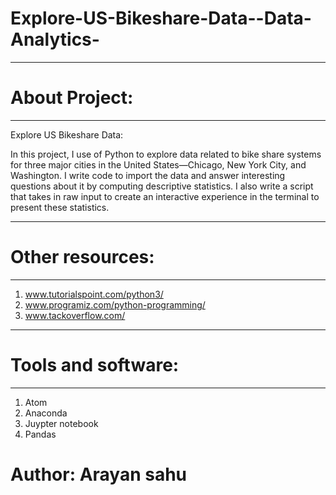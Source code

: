 # Explore-US-Bikeshare-Data--Data-Analytics-

***************************************************
# About Project:
***************************************************
Explore US Bikeshare Data: 

In this project, I use of Python to 
explore data related to bike share systems for three 
major cities in the United States—Chicago, New York City, 
and Washington. I write code to import the data 
and answer interesting questions about it by computing 
descriptive statistics. I also write a script 
that takes in raw input to create an interactive 
experience in the terminal to present these 
statistics.

***************************************************
# Other resources:
***************************************************
1. www.tutorialspoint.com/python3/
2. www.programiz.com/python-programming/
3. www.tackoverflow.com/

***************************************************
# Tools and software:
***************************************************
1. Atom
2. Anaconda
3. Juypter notebook
4. Pandas

# Author: Arayan sahu
